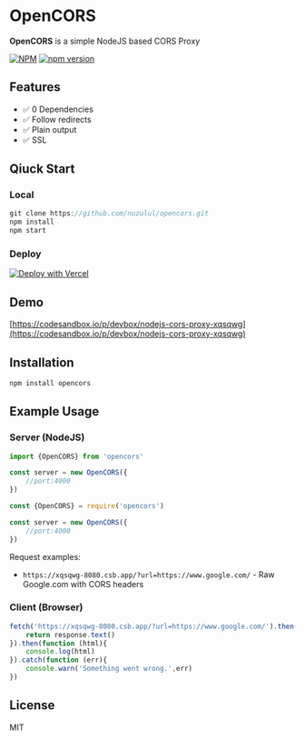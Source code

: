 # OpenCORS

**OpenCORS** is a simple NodeJS based CORS Proxy

[![NPM](https://nodei.co/npm/opencors.png?mini=true)](https://www.npmjs.com/package/opencors)
[![npm version](https://badge.fury.io/js/opencors.svg)](https://www.npmjs.com/package/opencors)

## Features

* ✅ 0 Dependencies
* ✅ Follow redirects
* ✅ Plain output
* ✅ SSL

## Qiuck Start

### Local

```javascript
git clone https://github.com/nuzulul/opencors.git
npm install
npm start
```

### Deploy

[![Deploy with Vercel](https://vercel.com/button)](https://vercel.com/new/clone?repository-url=https%3A%2F%2Fgithub.com%2Fnuzulul%2Fopencors&project-name=opencors&repository-name=opencors)

## Demo

[https://codesandbox.io/p/devbox/nodejs-cors-proxy-xqsqwg](https://codesandbox.io/p/devbox/nodejs-cors-proxy-xqsqwg)

## Installation

```javascript
npm install opencors
```

## Example Usage

### Server (NodeJS)

```javascript
import {OpenCORS} from 'opencors'

const server = new OpenCORS({
	//port:4000
})
```
```javascript
const {OpenCORS} = require('opencors')

const server = new OpenCORS({
	//port:4000
})
```
Request examples:

* `https://xqsqwg-8080.csb.app/?url=https://www.google.com/` - Raw Google.com with CORS headers

### Client (Browser)

```javascript
fetch('https://xqsqwg-8080.csb.app/?url=https://www.google.com/').then(function (response){
	return response.text()
}).then(function (html){
	console.log(html)
}).catch(function (err){
	console.warn('Something went wrong.',err)
})
```

## License

MIT